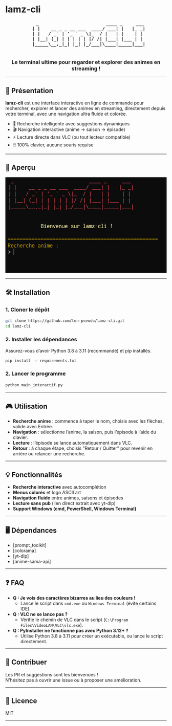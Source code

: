 # lamz-cli

<div align="center">
  <pre>
   <b> _                         ____ _     ___ 
  | |    __ _ _ __ ___  ____/ ___| |   |_ _|
  | |   / _` | '_ ` _ \|_  / |   | |    | | 
  | |__| (_| | | | | | |/ /| |___| |___ | | 
  |_____\__,_|_| |_| |_/___|\____|_____|___|</b>
  </pre>
  <h3>Le terminal ultime pour regarder et explorer des animes en streaming !</h3>
</div>

---

## 🚀 Présentation

**lamz-cli** est une interface interactive en ligne de commande pour rechercher, explorer et lancer des animes en streaming, directement depuis votre terminal, avec une navigation ultra fluide et colorée.

- 🔎 Recherche intelligente avec suggestions dynamiques
- 🎬 Navigation interactive (anime → saison → épisode)
- ⚡️ Lecture directe dans VLC (ou tout lecteur compatible)
- 🖱️ 100% clavier, aucune souris requise

---

## 📸 Aperçu

![lamz-cli demo](https://raw.githubusercontent.com/Lam1ne/lamz-cli/refs/heads/main/img/image.png) 

---

## 🛠️ Installation

### 1. **Cloner le dépôt**

```sh
git clone https://github.com/ton-pseudo/lamz-cli.git
cd lamz-cli
```

### 2. **Installer les dépendances**

Assurez-vous d’avoir Python 3.8 à 3.11 (recommandé) et pip installés.

```sh
pip install -r requirements.txt
```

### 2. **Lancer le programme**

```sh
python main_interactif.py
```

---

## 🎮 Utilisation

- **Recherche anime** : commence à taper le nom, choisis avec les flèches, valide avec Entrée.
- **Navigation** : sélectionne l’anime, la saison, puis l’épisode à l’aide du clavier.
- **Lecture** : l’épisode se lance automatiquement dans VLC.
- **Retour** : à chaque étape, choisis "Retour / Quitter" pour revenir en arrière ou relancer une recherche.

---

## 💡 Fonctionnalités

- **Recherche interactive** avec autocomplétion
- **Menus colorés** et logo ASCII art
- **Navigation fluide** entre animes, saisons et épisodes
- **Lecture sans pub** (lien direct extrait avec yt-dlp)
- **Support Windows (cmd, PowerShell, Windows Terminal)**

---

## 🖥️ Dépendances

- [prompt_toolkit]
- [colorama]
- [yt-dlp]
- [anime-sama-api] 

---

## ❓ FAQ

- **Q : Je vois des caractères bizarres au lieu des couleurs !**
  - Lance le script dans `cmd.exe` ou `Windows Terminal` (évite certains IDE).
- **Q : VLC ne se lance pas ?**
  - Vérifie le chemin de VLC dans le script (`C:\Program Files\VideoLAN\VLC\vlc.exe`).
- **Q : PyInstaller ne fonctionne pas avec Python 3.12+ ?**
  - Utilise Python 3.8 à 3.11 pour créer un exécutable, ou lance le script directement.

---

## 🤝 Contribuer

Les PR et suggestions sont les bienvenues !  
N’hésitez pas à ouvrir une issue ou à proposer une amélioration.

---

## 📝 Licence

MIT

---

